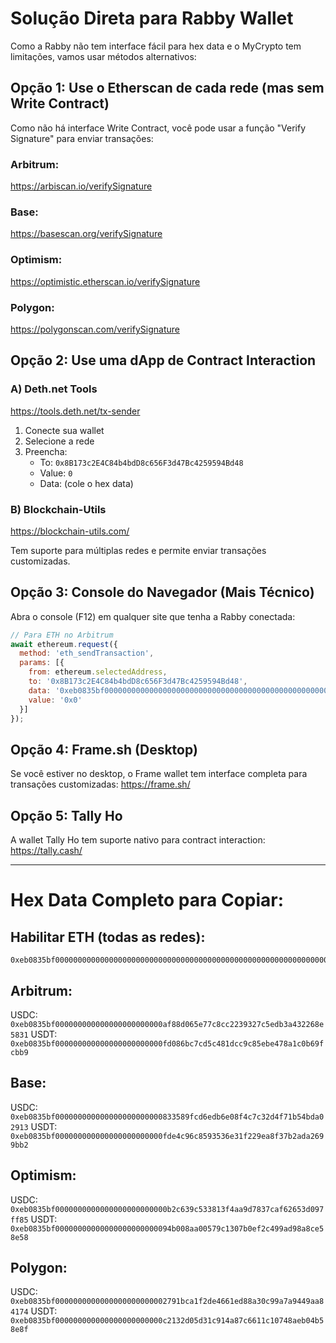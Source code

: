 # Solução Direta para Rabby Wallet

Como a Rabby não tem interface fácil para hex data e o MyCrypto tem limitações, vamos usar métodos alternativos:

## Opção 1: Use o Etherscan de cada rede (mas sem Write Contract)

Como não há interface Write Contract, você pode usar a função "Verify Signature" para enviar transações:

### Arbitrum:
https://arbiscan.io/verifySignature

### Base:
https://basescan.org/verifySignature

### Optimism:
https://optimistic.etherscan.io/verifySignature

### Polygon:
https://polygonscan.com/verifySignature

## Opção 2: Use uma dApp de Contract Interaction

### A) Deth.net Tools
https://tools.deth.net/tx-sender

1. Conecte sua wallet
2. Selecione a rede
3. Preencha:
   - To: `0x8B173c2E4C84b4bdD8c656F3d47Bc4259594Bd48`
   - Value: `0`
   - Data: (cole o hex data)

### B) Blockchain-Utils
https://blockchain-utils.com/

Tem suporte para múltiplas redes e permite enviar transações customizadas.

## Opção 3: Console do Navegador (Mais Técnico)

Abra o console (F12) em qualquer site que tenha a Rabby conectada:

```javascript
// Para ETH no Arbitrum
await ethereum.request({
  method: 'eth_sendTransaction',
  params: [{
    from: ethereum.selectedAddress,
    to: '0x8B173c2E4C84b4bdD8c656F3d47Bc4259594Bd48',
    data: '0xeb0835bf0000000000000000000000000000000000000000000000000000000000000000',
    value: '0x0'
  }]
});
```

## Opção 4: Frame.sh (Desktop)

Se você estiver no desktop, o Frame wallet tem interface completa para transações customizadas:
https://frame.sh/

## Opção 5: Tally Ho

A wallet Tally Ho tem suporte nativo para contract interaction:
https://tally.cash/

---

# Hex Data Completo para Copiar:

## Habilitar ETH (todas as redes):
```
0xeb0835bf0000000000000000000000000000000000000000000000000000000000000000
```

## Arbitrum:
USDC: `0xeb0835bf000000000000000000000000af88d065e77c8cc2239327c5edb3a432268e5831`
USDT: `0xeb0835bf000000000000000000000000fd086bc7cd5c481dcc9c85ebe478a1c0b69fcbb9`

## Base:
USDC: `0xeb0835bf000000000000000000000000833589fcd6edb6e08f4c7c32d4f71b54bda02913`
USDT: `0xeb0835bf000000000000000000000000fde4c96c8593536e31f229ea8f37b2ada2699bb2`

## Optimism:
USDC: `0xeb0835bf0000000000000000000000000b2c639c533813f4aa9d7837caf62653d097ff85`
USDT: `0xeb0835bf00000000000000000000000094b008aa00579c1307b0ef2c499ad98a8ce58e58`

## Polygon:
USDC: `0xeb0835bf0000000000000000000000002791bca1f2de4661ed88a30c99a7a9449aa84174`
USDT: `0xeb0835bf000000000000000000000000c2132d05d31c914a87c6611c10748aeb04b58e8f`